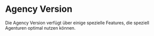 # Agency Version

Die Agency Version verfügt über einige spezielle Features, die speziell Agenturen optimal nutzen können.
